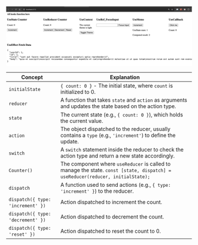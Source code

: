 ![img.png](img.png)


| Concept       | Explanation                                                                 |
|---------------|-----------------------------------------------------------------------------|
| `initialState`| `{ count: 0 }` - The initial state, where `count` is initialized to 0.       |
| `reducer`     | A function that takes `state` and `action` as arguments and updates the state based on the action type. |
| `state`       | The current state (e.g., `{ count: 0 }`), which holds the current value.    |
| `action`      | The object dispatched to the reducer, usually contains a `type` (e.g., `'increment'`) to define the update. |
| `switch`      | A `switch` statement inside the reducer to check the action type and return a new state accordingly. |
| `Counter()`   | The component where `useReducer` is called to manage the state. `const [state, dispatch] = useReducer(reducer, initialState);` |
| `dispatch`    | A function used to send actions (e.g., `{ type: 'increment' }`) to the reducer. |
| `dispatch({ type: 'increment' })` | Action dispatched to increment the count. |
| `dispatch({ type: 'decrement' })` | Action dispatched to decrement the count. |
| `dispatch({ type: 'reset' })`     | Action dispatched to reset the count to 0. |

